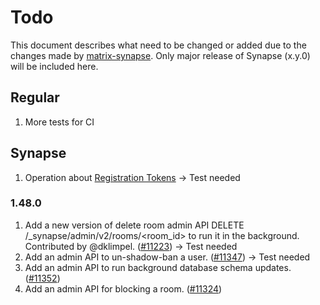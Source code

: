 # Todo
This document describes what need to be changed or added due to the changes made by [matrix-synapse](https://github.com/matrix-org/synapse/releases). Only major release of Synapse (x.y.0) will be included here.

## Regular
1. More tests for CI

## Synapse
1. Operation about [Registration Tokens](https://github.com/matrix-org/synapse/blob/develop/docs/usage/administration/admin_api/registration_tokens.md#registration-tokens) -> Test needed

### 1.48.0
1. Add a new version of delete room admin API DELETE /_synapse/admin/v2/rooms/<room_id> to run it in the background. Contributed by @dklimpel. ([#11223](https://github.com/matrix-org/synapse/issues/11223)) -> Test needed
2. Add an admin API to un-shadow-ban a user. ([#11347](https://github.com/matrix-org/synapse/issues/11347)) -> Test needed
3. Add an admin API to run background database schema updates. ([#11352](https://github.com/matrix-org/synapse/issues/11352))
4. Add an admin API for blocking a room. ([#11324](https://github.com/matrix-org/synapse/issues/11324))
